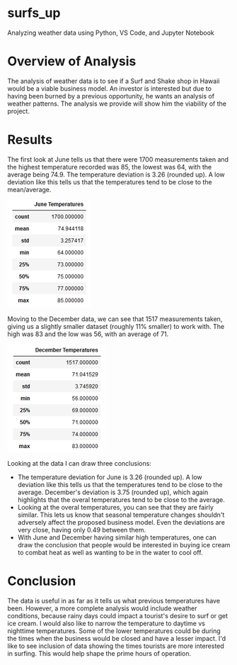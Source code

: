 # surfs_up
Analyzing weather data using Python, VS Code, and Jupyter Notebook

# Overview of Analysis

The analysis of weather data is to see if a Surf and Shake shop in Hawaii would be a viable business model. An investor is interested but due to having been burned by a previous opportunity, he wants an analysis of weather patterns. The analysis we provide will show him the viability of the project.

# Results

The first look at June tells us that there were 1700 measurements taken and the highest temperature recorded was 85, the lowest was 64, with the average being 74.9. The temperature deviation is 3.26 (rounded up). A low deviation like this tells us that the temperatures tend to be close to the mean/average.

![June Temperate Statistics](https://github.com/ssheggrud/surfs_up/blob/77e5e863d136072d51f2424009ea3d920b162a73/Resources/june_temps.png)

Moving to the December data, we can see that 1517 measurements taken, giving us a slightly smaller dataset (roughly 11% smaller) to work with. The high was 83 and the low was 56, with an average of 71.

![December Temperate Statistics](https://github.com/ssheggrud/surfs_up/blob/77e5e863d136072d51f2424009ea3d920b162a73/Resources/dec_temps.png)

Looking at the data I can draw three conclusions:
* The temperature deviation for June is 3.26 (rounded up). A low deviation like this tells us that the temperatures tend to be close to the average. December's deviation is 3.75 (rounded up), which again highlights that the overal temperatures tend to be close to the average.
* Looking at the overal temperatures, you can see that they are fairly similar. This lets us know that seasonal temperature changes shouldn't adversely affect the proposed business model. Even the deviations are very close, having only 0.49 between them.
* With June and December having similar high temperatures, one can draw the conclusion that people would be interested in buying ice cream to combat heat as well as wanting to be in the water to cool off.

# Conclusion

The data is useful in as far as it tells us what previous temperatures have been. However, a more complete analysis would include weather conditions, because rainy days could impact a tourist's desire to surf or get ice cream. I would also like to narrow the temperature to daytime vs nighttime temperatures. Some of the lower temperatures could be during the times when the business would be closed and have a lesser impact. I'd like to see inclusion of data showing the times tourists are more interested in surfing. This would help shape the prime hours of operation.